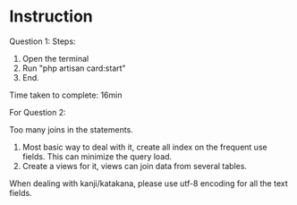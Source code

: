 <h1>Instruction</h1>

Question 1:
Steps:

1. Open the terminal
2. Run "php artisan card:start"
3. End.

Time taken to complete: 16min


For Question 2:

Too many joins in the statements.
1. Most basic way to deal with it, create all index on the frequent use fields. This can minimize the query load.
2. Create a views for it, views can join data from several tables.

When dealing with kanji/katakana, please use utf-8 encoding for all the text fields.
